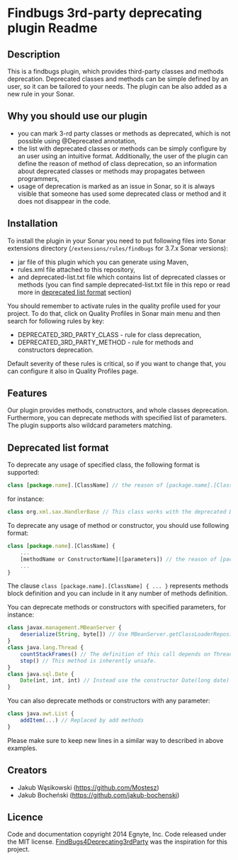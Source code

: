 # Findbugs 3rd-party deprecating plugin Readme #

## Description ##

This is a findbugs plugin, which provides third-party classes and methods deprecation. Deprecated classes and methods can be simple defined by an user, so it can be tailored to your needs. The plugin can be also added as a new rule in your Sonar.

## Why you should use our plugin ##

* you can mark 3-rd party classes or methods as deprecated, which is not possible using @Deprecated annotation,
* the list with deprecated classes or methods can be simply configure by an user using an intuitive format. Additionally, the user of the plugin can define the reason of method of class deprecation, so an information about deprecated classes or methods may propagates between programmers,
* usage of deprecation is marked as an issue in Sonar, so it is always visible that someone has used some deprecated class or method and it does not disappear in the code.

## Installation ##

To install the plugin in your Sonar you need to put following files into Sonar extensions directory (`/extensions/rules/findbugs` for 3.7.x Sonar versions):
* jar file of this plugin which you can generate using Maven,
* rules.xml file attached to this repository,
* and deprecated-list.txt file which contains list of deprecated classes or methods (you can find sample deprecated-list.txt file in this repo or read more in [deprecated list format](#deprecated-list-format) section)

You should remember to activate rules in the quality profile used for your project. To do that, click on Quality Profiles in Sonar main menu and then search for following rules by key:
* DEPRECATED_3RD_PARTY_CLASS - rule for class deprecation,
* DEPRECATED_3RD_PARTY_METHOD - rule for methods and constructors deprecation.

Default severity of these rules is critical, so if you want to change that, you can configure it also in Quality Profiles page.

## Features ##

Our plugin provides methods, constructors, and whole classes deprecation. Furthermore, you can deprecate methods with specified list of parameters. The plugin supports also wildcard parameters matching.

## Deprecated list format ##

To deprecate any usage of specified class, the following format is supported:

```javascript
class [package.name].[ClassName] // the reason of [package.name].[ClassName] deprecation
```

for instance:
```javascript
class org.xml.sax.HandlerBase // This class works with the deprecated DocumentHandler interface. It has been replaced by the SAX2 DefaultHandler class.
```

To deprecate any usage of method or constructor, you should use following format:
```javascript
class [package.name].[ClassName] {
	...
	[methodName or ConstructorName]([parameters]) // the reason of [package.name].[ClassName].[methodName or ConstructorName]([parameters]) method deprecation
	...
}
```
The clause `class [package.name].[ClassName] { ... }` represents methods block definition and you can include in it any number of methods definition.
 
You can deprecate methods or constructors with specified parameters, for instance:
```javascript
class javax.management.MBeanServer {
	deserialize(String, byte[]) // Use MBeanServer.getClassLoaderRepository() to obtain the class loader repository and use it to deserialize.
}
class java.lang.Thread {
	countStackFrames() // The definition of this call depends on Thread.suspend(), which is deprecated. Further, the results of this call were never well-defined.
	stop() // This method is inherently unsafe.
}
class java.sql.Date {
	Date(int, int, int) // Instead use the constructor Date(long date)
}
```

You can also deprecate methods or constructors with any parameter:
```javascript
class java.awt.List {
	addItem(...) // Replaced by add methods
}
```
Please make sure to keep new lines in a similar way to described in above examples.

## Creators ##

* Jakub Wąsikowski (https://github.com/Mostesz)
* Jakub Bocheński (https://github.com/jakub-bochenski)

## Licence ##
Code and documentation copyright 2014 Egnyte, Inc. Code released under the MIT license.
[FindBugs4Deprecating3rdParty](https://github.com/Grundlefleck/FindBugs4Deprecating3rdParty) was the inspiration for this project.
